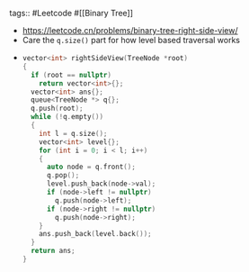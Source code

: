 tags:: #Leetcode #[[Binary Tree]]

- https://leetcode.cn/problems/binary-tree-right-side-view/
- Care the `q.size()` part for how level based traversal works
- ```cpp
  vector<int> rightSideView(TreeNode *root)
  {
    if (root == nullptr)
      return vector<int>{};
    vector<int> ans{};
    queue<TreeNode *> q{};
    q.push(root);
    while (!q.empty())
    {
      int l = q.size();
      vector<int> level{};
      for (int i = 0; i < l; i++)
      {
        auto node = q.front();
        q.pop();
        level.push_back(node->val);
        if (node->left != nullptr)
          q.push(node->left);
        if (node->right != nullptr)
          q.push(node->right);
      }
      ans.push_back(level.back());
    }
    return ans;
  }
  ```